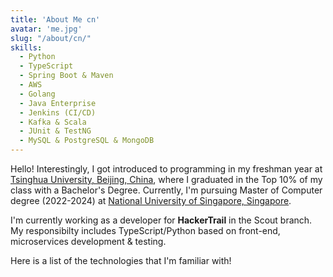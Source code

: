 ```yaml
---
title: 'About Me cn'
avatar: 'me.jpg'
slug: "/about/cn/"
skills:
  - Python
  - TypeScript
  - Spring Boot & Maven 
  - AWS
  - Golang
  - Java Enterprise
  - Jenkins (CI/CD)
  - Kafka & Scala
  - JUnit & TestNG
  - MySQL & PostgreSQL & MongoDB
---
```

Hello! Interestingly, I got introduced to programming in my freshman year at [Tsinghua University, Beijing, China](https://www.tsinghua.edu.cn/en/), where I graduated in the Top 10% of my class with a Bachelor's Degree. Currently, I'm pursuing Master of Computer degree (2022-2024)  at [National University of Singapore, Singapore](https://www.nus.edu.sg/).

I'm currently working as a developer for **HackerTrail** in the Scout branch. My responsibilty includes TypeScript/Python based on front-end,  microservices development & testing.

Here is a list of the technologies that I'm familiar with!
